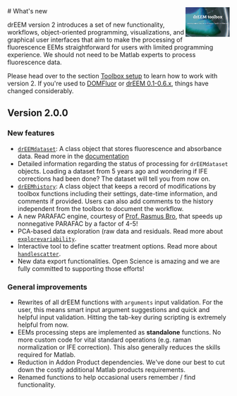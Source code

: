 <img src="top right corner logo.png" width="100" height="auto" align="right"/>
# What's new

drEEM version 2 introduces a set of new functionality, workflows, object-oriented programming, visualizations, and graphical user interfaces that aim to make the processing of fluorescence EEMs straightforward for users with limited programming experience. We should not need to be Matlab experts to process fluorescence data.

Please head over to the section [Toolbox setup](dreem_workflow.html) to learn how to work with version 2. If you're used to [DOMFluor](https://doi.org/10.4319/lom.2008.6.572b) or [drEEM 0.1-0.6.x](https://doi.org/10.1039/C3AY41160E), things have changed considerably.

## Version 2.0.0


### New features

* [`drEEMdataset`](dreemdataset.html): A class object that stores fluorescence and absorbance data. Read more in the [documentation](dreemdataset.html)
* Detailed information regarding the status of processing for `drEEMdataset` objects. Loading a dataset from 5 years ago and wondering if IFE corrections had been done? The dataset will tell you from now on.
* [`drEEMhistory`](drEEMhistory.html): A class object that keeps a record of modifications by toolbox functions including their settings, date-time information, and comments if provided. Users can also add comments to the history independent from the toolbox to document the workflow.
* A new PARAFAC engine, courtesy of [Prof. Rasmus Bro](https://scholar.google.com/citations?user=gW_FGdQAAAAJ), that speeds up nonnegative PARAFAC by a factor of 4-5!
* PCA-based data exploration (raw data and residuals. Read more about [`explorevariability`](explorevariability.html).
* Interactive tool to define scatter treatment options. Read more about [`handlescatter`](handlescatter.hmtl).
* New data export functionalities. Open Science is amazing and we are fully committed to supporting those efforts!

### General improvements

* Rewrites of all drEEM functions with `arguments` input validation. For the user, this means smart input argument suggestions and quick and helpful input validation. Hitting the tab-key during scripting is extremely helpful from now.
* EEMs processing steps are implemented as **standalone** functions. No more custom code for vital standard operations (e.g. raman normalization or IFE correction). This also generally reduces the skills required for Matlab.
* Reduction in Addon Product dependencies. We've done our best to cut down the costly additional Matlab products requirements.
* Renamed functions to help occasional users remember / find functionality.